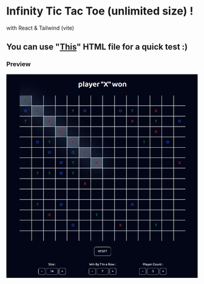 # Infinity Tic Tac Toe (unlimited size) !
with React & Tailwind (vite)  

## You can use "[This](https://github.com/elyas-32/NXN-TicTacToe/blob/master/quick-test.html)" HTML file for a quick test :)
### Preview
![Alt text](./src/utilities/preview.png)
